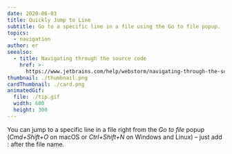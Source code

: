 ```yaml
---
date: 2020-06-03
title: Quickly Jump to Line
subtitle: Go to a specific line in a file using the Go to file popup.
topics:
  - navigation
author: er
seealso:
  - title: Navigating through the source code
    href: >-
      https://www.jetbrains.com/help/webstorm/navigating-through-the-source-code.html
thumbnail: ./thumbnail.png
cardThumbnail: ./card.png
animatedGif:
  file: ./tip.gif
  width: 600
  height: 300
---
```

You can jump to a specific line in a file right from the *Go to file* popup (*Cmd+Shift+O* on macOS or *Ctrl+Shift+N* on Windows and Linux) – just add :<line number> after the file name.
